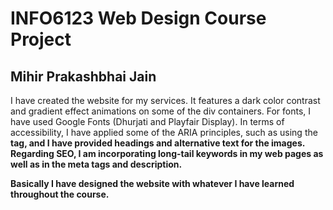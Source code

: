 # INFO6123 Web Design Course Project

## Mihir Prakashbhai Jain

I have created the website for my services.
It features a dark color contrast and gradient effect animations on some of the div containers.
For fonts, I have used Google Fonts (Dhurjati and Playfair Display).
In terms of accessibility, I have applied some of the ARIA principles, such as using the <strong> tag, and I have provided headings and alternative text for the images.
Regarding SEO, I am incorporating long-tail keywords in my web pages as well as in the meta tags and description.

Basically I have designed the website with whatever I have learned throughout the course.
